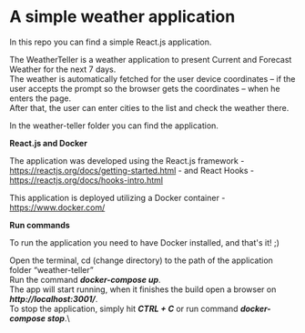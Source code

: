 # A simple weather application

In this repo you can find a simple React.js application.

The WeatherTeller is a  weather application to present Current and Forecast Weather for the next 7 days.\
The weather is automatically fetched for the user device coordinates – if the user accepts the prompt so the browser gets the coordinates – when he enters the page.\
After that, the user can enter cities to the list and check the weather there.

In the weather-teller folder you can find the application.

**React.js and Docker**

The application was developed using the React.js framework - https://reactjs.org/docs/getting-started.html - and React Hooks - https://reactjs.org/docs/hooks-intro.html

This application is deployed utilizing a Docker container - https://www.docker.com/

**Run commands**

To run the application you need to have Docker installed, and that's it! ;)

Open the terminal, cd (change directory) to the path of the application folder “weather-teller”\
Run the command ***docker-compose up***.\
The app will start running, when it finishes the build open a browser on ***http://localhost:3001/***. \
To stop the application, simply hit ***CTRL + C*** or run command ***docker-compose stop***.\
